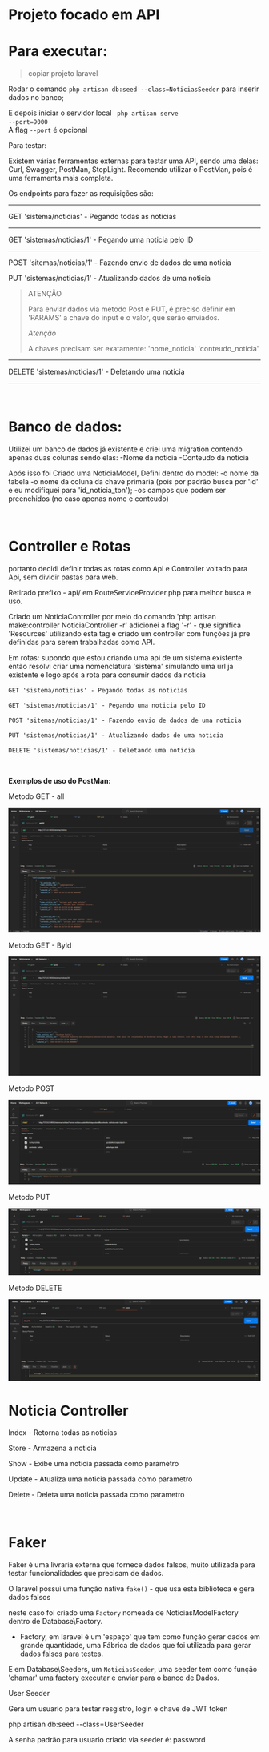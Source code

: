 # Projeto focado em API

# Para executar:

> copiar projeto laravel

Rodar o comando
`php artisan db:seed --class=NoticiasSeeder`
para inserir dados no banco;

E depois iniciar o servidor local
<code>
php artisan serve --port=9000
</code>
<br>
A flag `--port` é opcional

Para testar:

Existem várias ferramentas externas para testar uma API, sendo uma delas:
Curl, Swagger, PostMan, StopLight.
Recomendo utilizar o PostMan, pois é uma ferramenta mais completa.

Os endpoints para fazer as requisições são:

---

GET 'sistema/noticias' - Pegando todas as noticias

---

GET 'sistemas/noticias/1' - Pegando uma noticia pelo ID

---

POST 'sitemas/noticias/1' - Fazendo envio de dados de uma noticia

PUT 'sistemas/noticias/1' - Atualizando dados de uma noticia

> ATENÇÃO <p>
> Para enviar dados via metodo Post e PUT, é preciso definir em 'PARAMS'
> a chave do input e o valor, que serão enviados. <p> _Atenção_ <p>
> A chaves precisam ser exatamente:
> 'nome_noticia'
> 'conteudo_noticia'

---

DELETE 'sistemas/noticias/1' - Deletando uma noticia

---

<br>

# Banco de dados:

Utilizei um banco de dados já existente e criei uma migration contendo apenas duas colunas sendo elas:
-Nome da noticia
-Conteudo da noticia

Após isso foi Criado uma NoticiaModel,
Defini dentro do model:
-o nome da tabela
-o nome da coluna da chave primaria (pois por padrão busca por 'id' e eu modifiquei para 'id_noticia_tbn');
-os campos que podem ser preenchidos (no caso apenas nome e conteudo)

<br>

# Controller e Rotas

<p>
portanto decidi definir todas as rotas como Api e Controller voltado para Api, sem dividir pastas para web.
</p>

<p>
Retirado prefixo - api/
em RouteServiceProvider.php
para melhor busca e uso.
</p>

<p>
Criado um NoticiaController por meio do comando
'php artisan make:controller NoticiaController -r'
adicionei a flag '-r' - que significa 'Resources' utilizando esta tag é criado um controller com funções já pre definidas para serem trabalhadas como API.
</p>

<p>
Em rotas:
supondo que estou criando uma api de um sistema existente.
então resolvi criar uma nomenclatura 'sistema' simulando uma url ja existente e logo após a rota para consumir dados da noticia </p>

```
GET 'sistema/noticias' - Pegando todas as noticias
```

```
GET 'sistemas/noticias/1' - Pegando uma noticia pelo ID
```

```
POST 'sitemas/noticias/1' - Fazendo envio de dados de uma noticia
```

```
PUT 'sistemas/noticias/1' - Atualizando dados de uma noticia
```

```
DELETE 'sistemas/noticias/1' - Deletando uma noticia
```

<br>
<p><strong>Exemplos de uso do PostMan:</strong></p>

<p>Metodo GET - all </p>

![Exemplo GET - all](/public/readme/getAll.png)
<br>

<p>Metodo GET - ById </p>

![Exemplo GET - ById](/public/readme/getById.png)
<br>

<p>Metodo POST</p>

![Exemplo POST](/public/readme/post.png)
<br>

<p>Metodo PUT</p>

![Exemplo PUT](/public/readme/put.png)
<br>

<p>Metodo DELETE</p>

![Exemplo DELETE](/public/readme/delete.png)
<br>

# Noticia Controller

Index - Retorna todas as noticias <br>

Store - Armazena a noticia <br>

Show - Exibe uma noticia passada como parametro <br>

Update - Atualiza uma noticia passada como parametro <br>

Delete - Deleta uma noticia passada como parametro <br>

<br>

# Faker

Faker é uma livraria externa que fornece dados falsos, muito utilizada para testar funcionalidades que precisam de dados.

O laravel possui uma função nativa `fake()` - que usa esta biblioteca e gera dados falsos

neste caso foi criado uma `Factory` nomeada de NoticiasModelFactory dentro de Database\Factory.

-   Factory, em laravel é um 'espaço' que tem como função gerar dados em grande quantidade, uma Fábrica de dados que foi utilizada para gerar dados falsos para testes.

E em Database\Seeders, um `NoticiasSeeder`, uma seeder tem como função 'chamar' uma factory executar e enviar para o banco de Dados.

User Seeder

Gera um usuario para testar resgistro, login e chave de JWT token

php artisan db:seed --class=UserSeeder

A senha padrão para usuario criado via seeder é: password
